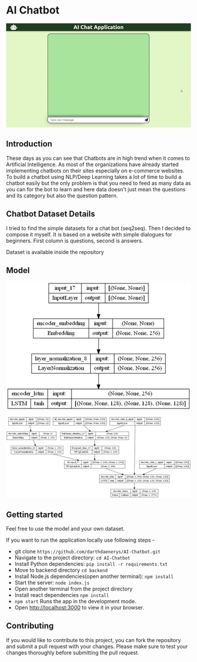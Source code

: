 # AI Chatbot

![alt text](architecture/viewer.gif)

## Introduction

These days as you can see that Chatbots are in high trend when it comes to Artificial Intelligence. As most of the organizations have already started implementing chatbots on their sites especially on e-commerce websites. 
To build a chatbot using NLP/Deep Learning takes a lot of time to build a chatbot easily but the only problem is that you need to feed as many data as you can for the bot to learn and here data doesn't just mean the questions and its category but also the question pattern.

## Chatbot Dataset Details

I tried to find the simple datasets for a chat bot (seq2seq). Then I decided to compose it myself. It is based on a website with simple dialogues for beginners.
First column is questions, second is answers.

Dataset is available inside the repository

## Model

![alt text](architecture/encoder.png)

![alt text](architecture/decoder.png)

## Getting started

Feel free to use the model and your own dataset.

If you want to run the application locally use following steps -

- git clone `https://github.com/darthdaenerys/AI-Chatbot.git`
- Navigate to the project directory: `cd AI-Chatbot`
- Install Python dependencies: `pip install -r requirements.txt`
- Move to backend directory `cd backend`
- Install Node.js dependencies(open another terminal): `npm install`
- Start the server: `node index.js`
- Open another terminal from the project directory
- Install react dependencies `npm install`
- `npm start` Runs the app in the development mode.
- Open [http://localhost:3000]() to view it in your browser.

## Contributing

If you would like to contribute to this project, you can fork the repository and submit a pull request with your changes. Please make sure to test your changes thoroughly before submitting the pull request.
